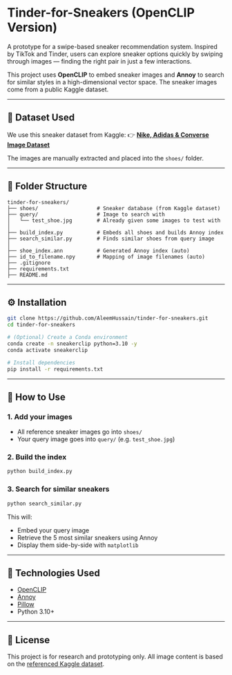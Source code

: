 # Tinder-for-Sneakers (OpenCLIP Version)

A prototype for a swipe-based sneaker recommendation system. Inspired by TikTok and Tinder, users can explore sneaker options quickly by swiping through images — finding the right pair in just a few interactions.

This project uses **OpenCLIP** to embed sneaker images and **Annoy** to search for similar styles in a high-dimensional vector space. The sneaker images come from a public Kaggle dataset.

---

## 📁 Dataset Used

We use this sneaker dataset from Kaggle:
👉 **[Nike, Adidas &amp; Converse Image Dataset](https://www.kaggle.com/datasets/die9origephit/nike-adidas-and-converse-imaged)**

The images are manually extracted and placed into the `shoes/` folder.

---

## 📂 Folder Structure

```
tinder-for-sneakers/
├── shoes/                   # Sneaker database (from Kaggle dataset)
├── query/                   # Image to search with
│   └── test_shoe.jpg        # Already given some images to test with
│
├── build_index.py           # Embeds all shoes and builds Annoy index
├── search_similar.py        # Finds similar shoes from query image
│
├── shoe_index.ann           # Generated Annoy index (auto)
├── id_to_filename.npy       # Mapping of image filenames (auto)
├── .gitignore
├── requirements.txt
├── README.md
```

---

## ⚙️ Installation

```bash
git clone https://github.com/AleemHussain/tinder-for-sneakers.git
cd tinder-for-sneakers
```

```bash
# (Optional) Create a Conda environment
conda create -n sneakerclip python=3.10 -y
conda activate sneakerclip
```

```bash
# Install dependencies
pip install -r requirements.txt
```

---

## 🚀 How to Use

### 1. Add your images

- All reference sneaker images go into `shoes/`
- Your query image goes into `query/` (e.g. `test_shoe.jpg`)

### 2. Build the index

```bash
python build_index.py
```

### 3. Search for similar sneakers

```bash
python search_similar.py
```

This will:

- Embed your query image
- Retrieve the 5 most similar sneakers using Annoy
- Display them side-by-side with `matplotlib`

---

## 🧠 Technologies Used

- [OpenCLIP](https://github.com/mlfoundations/open_clip)
- [Annoy](https://github.com/spotify/annoy)
- [Pillow](https://pillow.readthedocs.io/)
- Python 3.10+

---

## 📄 License

This project is for research and prototyping only.
All image content is based on the [referenced Kaggle dataset](https://www.kaggle.com/datasets/die9origephit/nike-adidas-and-converse-imaged).
